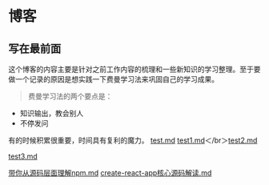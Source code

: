 # 博客
## 写在最前面
这个博客的内容主要是针对之前工作内容的梳理和一些新知识的学习整理。至于要做一个记录的原因是想实践一下费曼学习法来巩固自己的学习成果。
> 费曼学习法的两个要点是：
 - 知识输出，教会别人
 - 不停发问

有的时候积累很重要，时间具有复利的魔力。
  [test.md](https://github.com/kinyaying/blog/issues/1)
[test1.md](https://github.com/kinyaying/blog/issues/2)＜/br＞[test2.md](https://github.com/kinyaying/blog/issues/3)

[test3.md](https://github.com/kinyaying/blog/issues/4)

[带你从源码层面理解npm.md](https://github.com/kinyaying/blog/issues/5)  [create-react-app核心源码解读.md](https://github.com/kinyaying/blog/issues/6)